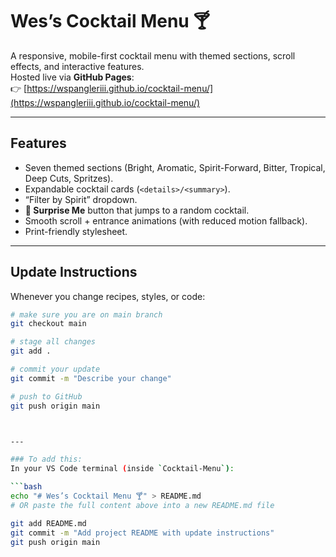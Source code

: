 # Wes’s Cocktail Menu 🍸

A responsive, mobile-first cocktail menu with themed sections, scroll effects, and interactive features.  
Hosted live via **GitHub Pages**:  
👉 [https://wspangleriii.github.io/cocktail-menu/](https://wspangleriii.github.io/cocktail-menu/)

---

## Features
- Seven themed sections (Bright, Aromatic, Spirit-Forward, Bitter, Tropical, Deep Cuts, Spritzes).
- Expandable cocktail cards (`<details>/<summary>`).
- “Filter by Spirit” dropdown.
- **🎲 Surprise Me** button that jumps to a random cocktail.
- Smooth scroll + entrance animations (with reduced motion fallback).
- Print-friendly stylesheet.

---

## Update Instructions

Whenever you change recipes, styles, or code:

```bash
# make sure you are on main branch
git checkout main

# stage all changes
git add .

# commit your update
git commit -m "Describe your change"

# push to GitHub
git push origin main



---

### To add this:
In your VS Code terminal (inside `Cocktail-Menu`):

```bash
echo "# Wes’s Cocktail Menu 🍸" > README.md
# OR paste the full content above into a new README.md file

git add README.md
git commit -m "Add project README with update instructions"
git push origin main
